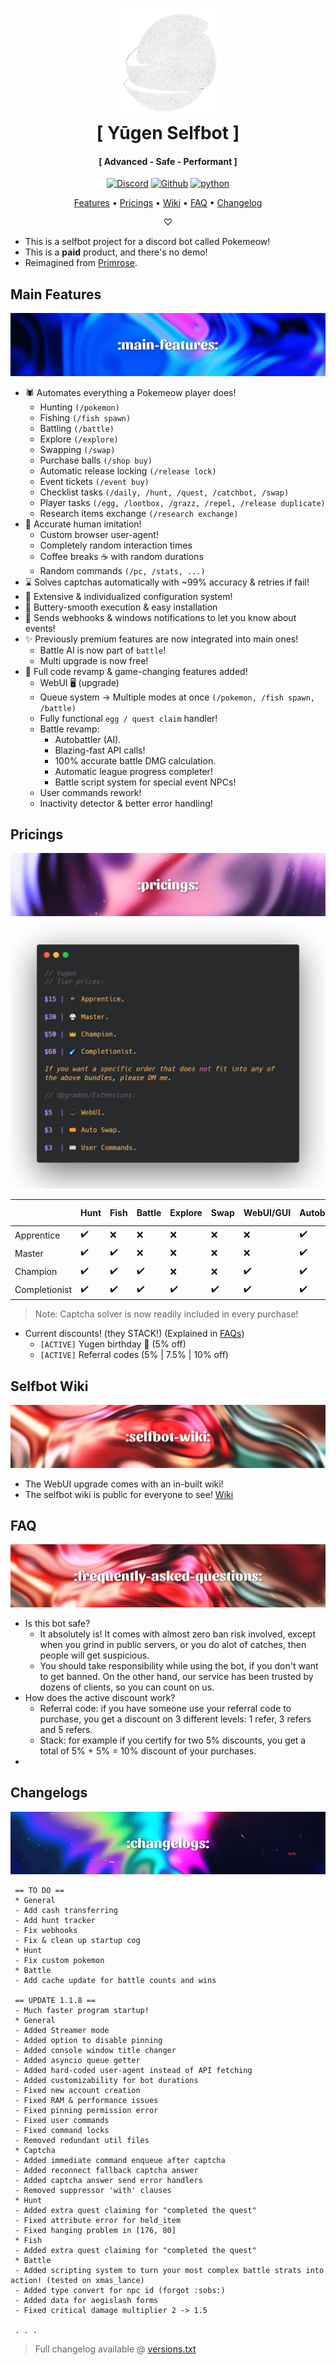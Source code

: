 <h1 align="center">
  <a href="https://github.com/fuwu99/yugen"><img src="https://github.com/fuwu99/yugen/blob/main/assets/logo.png" alt="Yugen Selfbot" width="175"></a>
  <br>
  [ Yūgen Selfbot ]
  <br>
</h1>

<h4 align="center">[ Advanced - Safe - Performant ]</h4>

<p align="center">
  <a href='https://github.com/fuwu99/yugen' target="_blank"><img alt='Discord' src='https://img.shields.io/badge/Yugen-100000?style=for-the-badge&logo=Discord&logoColor=white&labelColor=black&color=black'/></a>
  <a href='https://github.com/fuwu99/' target="_blank"><img alt='Github' src='https://img.shields.io/badge/fuwu99-100000?style=for-the-badge&logo=Github&logoColor=white&labelColor=black&color=black'/></a>
  <a href='https://www.python.org/' target="_blank"><img alt='python' src='https://img.shields.io/badge/python-100000?style=for-the-badge&logo=python&logoColor=white&labelColor=black&color=black'/></a>
  </a>
</p>

<p align="center">
  <a href="#main-features">Features</a> •
  <a href="#pricings">Pricings</a> •
  <a href="#selfbot-wiki">Wiki</a> •
  <a href="#faq">FAQ</a> •
  <a href="#changelogs">Changelog</a>
</p>

<p align="center">♡<br></p>

* This is a selfbot project for a discord bot called Pokemeow!
* This is a **paid** product, and there's no demo!
* Reimagined from [Primrose](https://github.com/fuwu99/primrose-pokemeow).

## Main Features
![banner-main](https://github.com/fuwu99/yugen/blob/main/assets/banner/main-features.png)
* 🕷️ Automates everything a Pokemeow player does!
  - Hunting `(/pokemon)`
  - Fishing `(/fish spawn)`
  - Battling `(/battle)`
  - Explore `(/explore)`
  - Swapping `(/swap)`
  - Purchase balls `(/shop buy)`
  - Automatic release locking `(/release lock)`
  - Event tickets `(/event buy)`
  - Checklist tasks `(/daily, /hunt, /quest, /catchbot, /swap)`
  - Player tasks `(/egg, /lootbox, /grazz, /repel, /release duplicate)`
  - Research items exchange `(/research exchange)`
* 🥋 Accurate human imitation!
  - Custom browser user-agent!
  - Completely random interaction times
  - Coffee breaks ☕ with random durations
  - Random commands `(/pc, /stats, ...)`
* ⌛ Solves captchas automatically with ~99% accuracy & retries if fail!
* 🔧 Extensive & individualized configuration system!
* 🧈 Buttery-smooth execution & easy installation
* 🔔 Sends webhooks & windows notifications to let you know about events!
* ✨ Previously premium features are now integrated into main ones!
  - Battle AI is now part of `battle`!
  - Multi upgrade is now free!
* 📡 Full code revamp & game-changing features added!
  - WebUI 🖥️ (upgrade) 
  - Queue system -> Multiple modes at once `(/pokemon, /fish spawn, /battle)`
  - Fully functional `egg / quest claim` handler!
  - Battle revamp:
    * Autobattler (AI).
    * Blazing-fast API calls!
    * 100% accurate battle DMG calculation.
    * Automatic league progress completer!
    * Battle script system for special event NPCs!
  - User commands rework!
  - Inactivity detector & better error handling!

## Pricings
![banner-price](https://github.com/fuwu99/yugen/blob/main/assets/banner/pricings.png)
![prices](https://github.com/fuwu99/yugen/blob/main/assets/prices.png)

|               | Hunt | Fish | Battle | Explore | Swap | WebUI/GUI | Autobuy | ;cl & tasks | Research |
|---------------|------|------|--------|---------|------|-----------|---------|-------------|----------|
| Apprentice    | ✔️   | ❌  | ❌    | ❌      | ❌   | ❌       | ✔️      | ✔️         | ✔️      |
| Master        | ✔️   | ✔️  | ❌    | ❌      | ❌   | ❌       | ✔️      | ✔️         | ✔️      |
| Champion      | ✔️   | ✔️  | ✔️    | ❌      | ❌   | ✔️       | ✔️      | ✔️         | ✔️      |
| Completionist | ✔️   | ✔️  | ✔️    | ✔️      | ✔️   | ✔️       | ✔️      | ✔️         | ✔️      |

> Note: Captcha solver is now readily included in every purchase!
* Current discounts! (they STACK!) (Explained in [FAQs](#faq))
  - `[ACTIVE]` Yugen birthday 🎉 (5% off)
  - `[ACTIVE]` Referral codes (5% | 7.5% | 10% off) 

## Selfbot Wiki
![banner-wiki](https://github.com/fuwu99/yugen/blob/main/assets/banner/selfbot-wiki.png)
* The WebUI upgrade comes with an in-built wiki!
* The selfbot wiki is public for everyone to see! [Wiki](https://github.com/fuwu99/yugen/wiki)
  
## FAQ
![banner-faqs](https://github.com/fuwu99/yugen/blob/main/assets/banner/faqs.png)
* Is this bot safe?
  - It absolutely is! It comes with almost zero ban risk involved, except when you grind in public servers, or you do alot of catches, then people will get suspicious.
  - You should take responsibility while using the bot, if you don't want to get banned. On the other hand, our service has been trusted by dozens of clients, so you can count on us.
* How does the active discount work?
  - Referral code: if you have someone use your referral code to purchase, you get a discount on 3 different levels: 1 refer, 3 refers and 5 refers.
  - Stack: for example if you certify for two 5% discounts, you get a total of 5% + 5% = 10% discount of your purchases.
* 

## Changelogs
![banner-clgs](https://github.com/fuwu99/yugen/blob/main/assets/banner/changelogs.png)
``` 
 == TO DO ==
 * General
 - Add cash transferring
 - Add hunt tracker
 - Fix webhooks
 - Fix & clean up startup cog
 * Hunt
 - Fix custom pokemon
 * Battle
 - Add cache update for battle counts and wins

 == UPDATE 1.1.8 ==
 - Much faster program startup!
 * General
 - Added Streamer mode
 - Added option to disable pinning
 - Added console window title changer
 - Added asyncio queue getter
 - Added hard-coded user-agent instead of API fetching
 - Added customizability for bot durations
 - Fixed new account creation
 - Fixed RAM & performance issues
 - Fixed pinning permission error
 - Fixed user commands
 - Fixed command locks
 - Removed redundant util files
 * Captcha
 - Added immediate command enqueue after captcha
 - Added reconnect fallback captcha answer
 - Added captcha answer send error handlers
 - Removed suppressor 'with' clauses
 * Hunt
 - Added extra quest claiming for "completed the quest"
 - Fixed attribute error for held_item
 - Fixed hanging problem in [176, 80]
 * Fish
 - Added extra quest claiming for "completed the quest"
 * Battle
 - Added scripting system to turn your most complex battle strats into action! (tested on xmas_lance)
 - Added type convert for npc id (forgot :sobs:)
 - Added data for aegislash forms
 - Fixed critical damage multiplier 2 -> 1.5

 . . .
```
> Full changelog available @ [versions.txt](https://github.com/fuwu99/yugen/blob/main/versions.txt)


